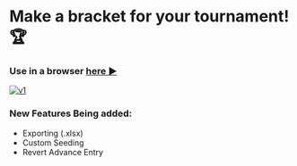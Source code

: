 # Make a bracket for your tournament! :trophy:
 


### Use in a browser [here :arrow_forward:](https://xdwightsbeetsx.github.io/tournament-bracket/) 


<a href="https://xdwightsbeetsx.github.io/tournament-bracket/" target="_blank">![v1](https://github.com/XDwightsBeetsX/tournament-bracket/blob/master/img/progress/v1.png?raw=true)</a>


### New Features Being added:

- Exporting (.xlsx)
- Custom Seeding
- Revert Advance Entry
